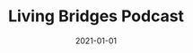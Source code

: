 ---
title: Living Bridges Podcast
description: Brief description of this section
cover: podcast.jpg
date: 2021-01-01
---